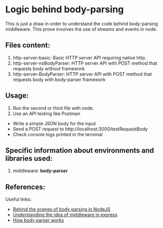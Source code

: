 # Logic behind body-parsing
This is just a draw in order to understand the code behind body-parsing middleware. This prove involves the use of streams and events in node.

## Files content:
 1. http-server-basic: Basic HTTP server API requiring native http.
 2. http-server-noBodyParser: HTTP server API with POST method that requests body without framework
 3. http-server-BodyParser: HTTP server API with POST method that requests body with body-parser framework  

## Usage:
1. Run the second or third file with node.
2. Use an API testing like Postman
 * Write a simple JSON body for the input
 * Send a POST request to http://localhost:3000/testRequestBody
 * Check console logs printed in the terminal

## Specific information about environments and libraries used:
 1. middleware: **body-parser**

## References:
  Useful links:
  - [Behind the scenes of body parsing in NodeJS](https://medium.com/@09mohit1994/behind-the-scenes-of-body-parsing-in-nodejs-9c4e9f1058c3)
  - [Understanding the idea of middleware in express](https://medium.com/@adamzerner/middleware-in-express-60d75055ba8f)
  - [How body parser works](https://medium.com/@adamzerner/how-bodyparser-works-247897a93b90)
